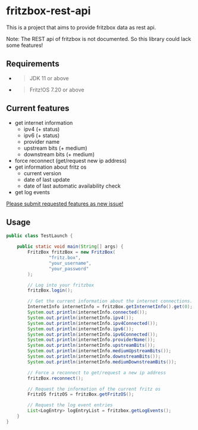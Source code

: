 # fritzbox-rest-api

This is a project that aims to provide fritzbox data as rest api.

Note: The REST api of fritzbox is not documented. So this library could lack some features!

## Requirements

* > JDK 11 or above
* > Fritz!OS 7.20 or above

## Current features

* get internet information
  * ipv4 (+ status)
  * ipv6 (+ status)
  * provider name
  * upstream bits (+ medium)
  * downstream bits (+ medium)
* force reconnect (get/request new ip address)
* get information about fritz os
  * current version
  * date of last update
  * date of last automatic availability check
* get log events

[Please submit requested features as new issue!](https://github.com/Koboo/fritzbox-rest-api/issues)

## Usage

````java
public class TestLaunch {

    public static void main(String[] args) {
        FritzBox fritzBox = new FritzBox(
                "fritz.box",
                "your_username",
                "your_password"
        );

        // Log into your fritzbox
        fritzBox.login();

        // Get the current information about the internet connections.
        InternetInfo internetInfo = fritzBox.getInternetInfo().get(0);
        System.out.println(internetInfo.connected());
        System.out.println(internetInfo.ipv4());
        System.out.println(internetInfo.ipv4Connected());
        System.out.println(internetInfo.ipv6());
        System.out.println(internetInfo.ipv6Connected());
        System.out.println(internetInfo.providerName());
        System.out.println(internetInfo.upstreamBits());
        System.out.println(internetInfo.mediumUpstreamBits());
        System.out.println(internetInfo.downstreamBits());
        System.out.println(internetInfo.mediumDownstreamBits());

        // Force a reconnect to get/request a new ip address
        fritzBox.reconnect();

        // Request the information of the current fritz os
        FritzOS fritzOS = fritzBox.getFritzOS();

        // Request the log event entries
        List<LogEntry> logEntryList = fritzbox.getLogEvents();
    }
}
````